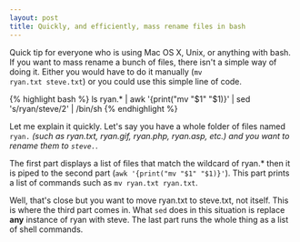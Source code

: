 ```yaml
--- 
layout: post
title: Quickly, and efficiently, mass rename files in bash
---
```

Quick tip for everyone who is using Mac OS X, Unix, or anything with bash. If you want to mass rename a bunch of files, there isn't a simple way of doing it. Either you would have to do it manually (<code>mv ryan.txt steve.txt</code>) or you could use this simple line of code.

{% highlight bash %}
ls ryan.* | awk '{print("mv "$1" "$1)}' | sed 's/ryan/steve/2' | /bin/sh
{% endhighlight %}

Let me explain it quickly. Let's say you have a whole folder of files named <code>ryan.*</code> (such as ryan.txt, ryan.gif, ryan.php, ryan.asp, etc.) and you want to rename them to <code>steve.*</code>.

The first part displays a list of files that match the wildcard of ryan.* then it is piped to the second part (<code>awk '{print("mv "$1" "$1)}'</code>). This part prints a list of commands such as <code>mv ryan.txt ryan.txt</code>.

Well, that's close but you want to move ryan.txt to steve.txt, not itself. This is where the third part comes in. What <code>sed</code> does in this situation is replace **any** instance of ryan with steve. The last part runs the whole thing as a list of shell commands.

